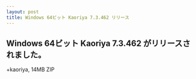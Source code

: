 ```yaml
---
layout: post
title: Windows 64ビット Kaoriya 7.3.462 リリース
---
```


Windows 64ビット Kaoriya 7.3.462 がリリースされました。
-------------------------------------------------------

+kaoriya, 14MB ZIP
